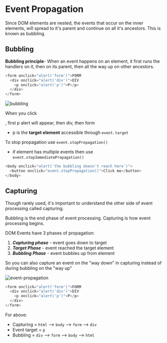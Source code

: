 # Event Propagation

Since DOM elements are nested, the events that occur on the inner elements, will spread to it's parent and continue on all it's ancestors. This is known as bubbling.

## **Bubbling**

**Bubbling principle**- When an event happens on an element, it first runs the handlers on it, then on its parent, then all the way up on other ancestors.

```javascript
<form onclick="alert('form')">FORM
  <div onclick="alert('div')">DIV
    <p onclick="alert('p')">P</p>
  </div>
</form>
```

![bubbling](https://javascript.info/article/bubbling-and-capturing/event-order-bubbling.svg)

When you click <p>, first p alert will appear, then div, then form
- p is the **target element** accessible through `event.target`

To stop propagation use `event.stopPropagation()`
- if element has multiple events then use `event.stopImmediatePropagation()`

```javascript
<body onclick="alert(`the bubbling doesn't reach here`)">
  <button onclick="event.stopPropagation()">Click me</button>
</body>
```

## **Capturing**

Though rarely used, it's important to understand the other side of event processing called capturing.

Bubbling is the end phase of event processing. Capturing is how event processing begins.

DOM Events have 3 phases of propagation:
1. ***Capturing phase***  -  event goes down to target
2. ***Target Phase***     -  event reached the target element
3. ***Bubbling Phase***   -  event bubbles up from element

So you can also capture an event on the "way down" in capturing instead of during bubbling on the "way up"

![event-propagation](https://javascript.info/article/bubbling-and-capturing/eventflow.svg)

```javascript
<form onclick="alert('form')">FORM
  <div onclick="alert('div')">DIV
    <p onclick="alert('p')">P</p>
  </div>
</form>
```

For above:
- Capturing    = `html` --> `body` --> `form` --> `div`
- Event target = `p`
- Bubbling     = `div` --> `form` --> `body` --> `html`
